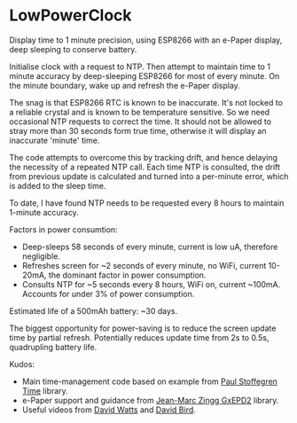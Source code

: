 # LowPowerClock
Display time to 1 minute precision, using ESP8266 with an e-Paper display, deep sleeping to conserve battery.

Initialise clock with a request to NTP. Then attempt to maintain time to 1 minute accuracy by deep-sleeping ESP8266 for most of every minute. On the minute boundary, wake up and refresh the e-Paper display. 

The snag is that ESP8266 RTC is known to be inaccurate. It's not locked to a reliable crystal and is known to be temperature sensitive. So we need occasional NTP requests to correct the time. It should not be allowed to stray more than 30 seconds form true time, otherwise it will display an inaccurate 'minute' time. 

The code attempts to overcome this by tracking drift, and hence delaying the necessity of a repeated NTP call. Each time NTP is consulted, the drift from previous update is calculated and turned into a per-minute error, which is added to the sleep time.

To date, I have found NTP needs to be requested every 8 hours to maintain 1-minute accuracy.

Factors in power consumtion:
* Deep-sleeps 58 seconds of every minute, current is low uA, therefore negligible.
* Refreshes screen for ~2 seconds of every minute, no WiFi, current 10-20mA, the dominant factor in power consumption.
* Consults NTP for ~5 seconds every 8 hours, WiFi on, current ~100mA. Accounts for under 3% of power consumption. 

Estimated life of a 500mAh battery: ~30 days.

The biggest opportunity for power-saving is to reduce the screen update time by partial refresh. Potentially reduces update time from 2s to 0.5s, quadrupling battery life.

Kudos:
* Main time-management code based on example from [Paul Stoffegren Time](https://github.com/PaulStoffregen/Time) library.
* e-Paper support and guidance from [Jean-Marc Zingg GxEPD2](https://github.com/ZinggJM/GxEPD2) library.
* Useful videos from [David Watts](https://www.youtube.com/watch?v=OPaCF-XJhqc) and [David Bird](https://www.youtube.com/watch?v=AeYbX0zaJTY).


